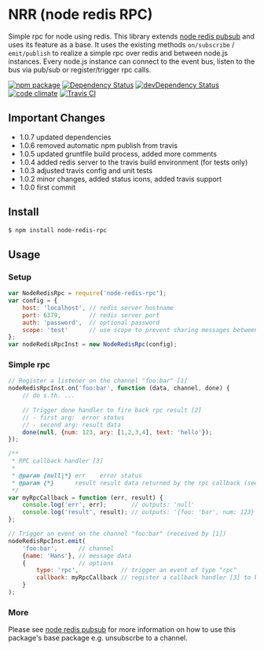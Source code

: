 NRR (node redis RPC)
====================

Simple rpc for node using redis. This library extends [node redis pubsub](https://www.npmjs.com/package/node-redis-pubsub)
and uses its feature as a base. It uses the existing methods `on/subscribe` / `emit/publish` to realize a simple rpc
over redis and between node.js instances. Every node.js instance can connect to the event bus, listen to the bus via
pub/sub or register/trigger rpc calls.


[![npm package](https://img.shields.io/npm/v/node-redis-rpc.svg?style=flat-square)](https://www.npmjs.org/package/node-redis-rpc)
[![Dependency Status](https://david-dm.org/Bruce17/node-redis-rpc.svg?style=flat-square)](https://david-dm.org/Bruce17/node-redis-rpc)
[![devDependency Status](https://david-dm.org/Bruce17/node-redis-rpc/dev-status.svg?style=flat-square)](https://david-dm.org/Bruce17/node-redis-rpc#info=devDependencies)
[![code climate](https://img.shields.io/codeclimate/github/Bruce17/node-redis-rpc.svg?style=flat-square)](https://codeclimate.com/github/Bruce17/node-redis-rpc)
[![Travis CI](https://travis-ci.org/Bruce17/node-redis-rpc.svg?style=flat-square)](https://travis-ci.org/Bruce17/node-redis-rpc)


## Important Changes
- 1.0.7 updated dependencies
- 1.0.6 removed automatic npm publish from travis
- 1.0.5 updated gruntfile build process, added more comments
- 1.0.4 added redis server to the travis build environment (for tests only)
- 1.0.3 adjusted travis config and unit tests
- 1.0.2 minor changes, added status icons, added travis support
- 1.0.0 first commit


## Install

```bash
$ npm install node-redis-rpc
```

## Usage
### Setup

```javascript
var NodeRedisRpc = require('node-redis-rpc');
var config = {
    host: 'localhost', // redis server hostname
    port: 6379,        // redis server port
    auth: 'password',  // optional password
    scope: 'test'      // use scope to prevent sharing messages between "node redis rpc"
};
var nodeRedisRpcInst = new NodeRedisRpc(config);
```

### Simple rpc

```javascript
// Register a listener on the channel "foo:bar" [1]
nodeRedisRpcInst.on('foo:bar', function (data, channel, done) {
    // do s.th. ...
    
    // Trigger done handler to fire back rpc result [2]
    // - first arg:  error status
    // - second arg: result data
    done(null, {num: 123, ary: [1,2,3,4], text: 'hello'});
});

/**
 * RPC callback handler [3]
 *
 * @param {null|*} err    error status
 * @param {*}      result result data returned by the rpc callback (see [2])
 */
var myRpcCallback = function (err, result) {
    console.log('err', err);       // outputs: 'null'
    console.log('result', result); // outputs: '{foo: 'bar', num: 123}'
};

// Trigger an event on the channel "foo:bar" (received by [1])
nodeRedisRpcInst.emit(
    'foo:bar',      // channel
    {name: 'Hans'}, // message data
    {               // options
        type: 'rpc',            // trigger an event of type "rpc"
        callback: myRpcCallback // register a callback handler [3] to be executed when the rpc result returns
    }
);
```

### More

Please see [node redis pubsub](https://www.npmjs.com/package/node-redis-pubsub) for more information on how to use
this package's base package e.g. unsubscrbe to a channel.
